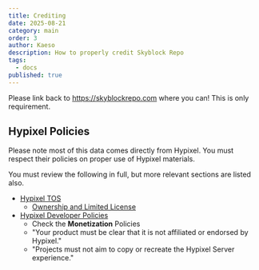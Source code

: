 ```yaml
---
title: Crediting
date: 2025-08-21
category: main
order: 3
author: Kaeso
description: How to properly credit Skyblock Repo
tags:
  - docs
published: true
---
```


Please link back to https://skyblockrepo.com where you can! This is only requirement.

## Hypixel Policies

Please note most of this data comes directly from Hypixel. You must respect their policies on proper use of Hypixel materials.

You must review the following in full, but more relevant sections are listed also.

- [Hypixel TOS](https://hypixel.net/terms)
  - [Ownership and Limited License](https://hypixel.net/terms/#term-2)
- [Hypixel Developer Policies](https://developer.hypixel.net/policies)
  - Check the **Monetization** Policies
  - "Your product must be clear that it is not affiliated or endorsed by Hypixel."
  - "Projects must not aim to copy or recreate the Hypixel Server experience."
